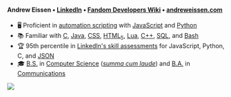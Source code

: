 #### Andrew Eissen • [LinkedIn](https://linkedin.com/in/andreweissen) • [Fandom Developers Wiki](https://dev.fandom.com/eizen) • [andreweissen.com](https://andreweissen.com) ####
* 🖥️ Proficient in [automation scripting](https://en.wikipedia.org/wiki/Scripting_language) with [JavaScript](https://en.wikipedia.org/wiki/JavaScript) and [Python](https://en.wikipedia.org/wiki/Python_(programming_language))
* 📚 Familiar with [C](https://en.wikipedia.org/wiki/C_(programming_language)), [Java](https://en.wikipedia.org/wiki/Java_(programming_language)), [CSS](https://en.wikipedia.org/wiki/CSS), [HTML<sub>5</sub>](https://en.wikipedia.org/wiki/HTML5), [Lua](https://en.wikipedia.org/wiki/Lua_(programming_language)), [C++](https://en.wikipedia.org/wiki/C%2B%2B), [SQL](https://en.wikipedia.org/wiki/SQL), and [Bash](https://en.wikipedia.org/wiki/Bash_(Unix_shell))
* 🏆 95th percentile in [LinkedIn's skill assessments](https://www.linkedin.com/help/linkedin/answer/94427/linkedin-skill-assessments?lang=en) for JavaScript, Python, C, and [JSON](https://en.wikipedia.org/wiki/JSON)
* 🎓 [B.S.](https://en.wikipedia.org/wiki/Bachelor_of_Science) in [Computer Science](https://en.wikipedia.org/wiki/Computer_science) ([*summa cum laude*](https://en.wikipedia.org/wiki/Latin_honors#Distinctions)) and [B.A.](https://en.wikipedia.org/wiki/Bachelor_of_Arts) in [Communications](https://en.wikipedia.org/wiki/Communication_studies)
<img align="center" src="https://github-readme-stats.vercel.app/api/top-langs/?username=andreweissen&layout=compact&langs_count=10" />
